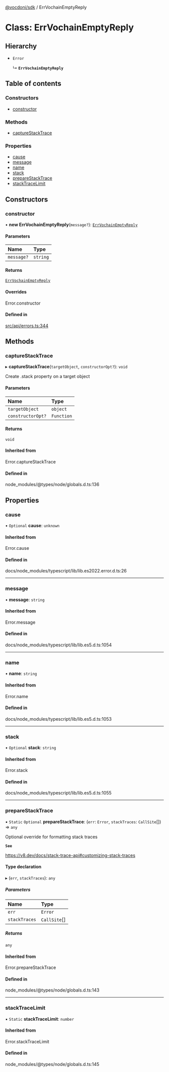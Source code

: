 [@vocdoni/sdk](/sdk) / ErrVochainEmptyReply

# Class: ErrVochainEmptyReply

## Hierarchy

- `Error`

  ↳ **`ErrVochainEmptyReply`**

## Table of contents

### Constructors

- [constructor](ErrVochainEmptyReply#constructor)

### Methods

- [captureStackTrace](ErrVochainEmptyReply#capturestacktrace)

### Properties

- [cause](ErrVochainEmptyReply#cause)
- [message](ErrVochainEmptyReply#message)
- [name](ErrVochainEmptyReply#name)
- [stack](ErrVochainEmptyReply#stack)
- [prepareStackTrace](ErrVochainEmptyReply#preparestacktrace)
- [stackTraceLimit](ErrVochainEmptyReply#stacktracelimit)

## Constructors

### constructor

• **new ErrVochainEmptyReply**(`message?`): [`ErrVochainEmptyReply`](ErrVochainEmptyReply)

#### Parameters

| Name | Type |
| :------ | :------ |
| `message?` | `string` |

#### Returns

[`ErrVochainEmptyReply`](ErrVochainEmptyReply)

#### Overrides

Error.constructor

#### Defined in

[src/api/errors.ts:344](https://github.com/vocdoni/vocdoni-sdk/blob/179c92b4cecfec787d968dc02b519f64ee15c5d3/src/api/errors.ts#L344)

## Methods

### captureStackTrace

▸ **captureStackTrace**(`targetObject`, `constructorOpt?`): `void`

Create .stack property on a target object

#### Parameters

| Name | Type |
| :------ | :------ |
| `targetObject` | `object` |
| `constructorOpt?` | `Function` |

#### Returns

`void`

#### Inherited from

Error.captureStackTrace

#### Defined in

node_modules/@types/node/globals.d.ts:136

## Properties

### cause

• `Optional` **cause**: `unknown`

#### Inherited from

Error.cause

#### Defined in

docs/node_modules/typescript/lib/lib.es2022.error.d.ts:26

___

### message

• **message**: `string`

#### Inherited from

Error.message

#### Defined in

docs/node_modules/typescript/lib/lib.es5.d.ts:1054

___

### name

• **name**: `string`

#### Inherited from

Error.name

#### Defined in

docs/node_modules/typescript/lib/lib.es5.d.ts:1053

___

### stack

• `Optional` **stack**: `string`

#### Inherited from

Error.stack

#### Defined in

docs/node_modules/typescript/lib/lib.es5.d.ts:1055

___

### prepareStackTrace

▪ `Static` `Optional` **prepareStackTrace**: (`err`: `Error`, `stackTraces`: `CallSite`[]) => `any`

Optional override for formatting stack traces

**`See`**

https://v8.dev/docs/stack-trace-api#customizing-stack-traces

#### Type declaration

▸ (`err`, `stackTraces`): `any`

##### Parameters

| Name | Type |
| :------ | :------ |
| `err` | `Error` |
| `stackTraces` | `CallSite`[] |

##### Returns

`any`

#### Inherited from

Error.prepareStackTrace

#### Defined in

node_modules/@types/node/globals.d.ts:143

___

### stackTraceLimit

▪ `Static` **stackTraceLimit**: `number`

#### Inherited from

Error.stackTraceLimit

#### Defined in

node_modules/@types/node/globals.d.ts:145
